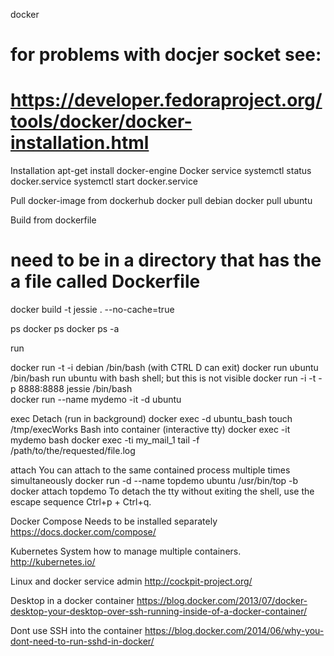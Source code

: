 docker

# for problems with docjer socket see:
# https://developer.fedoraproject.org/tools/docker/docker-installation.html

Installation
apt-get install docker-engine
Docker service
systemctl status docker.service 
systemctl start docker.service 

Pull docker-image from dockerhub
docker pull debian
docker pull ubuntu

Build from dockerfile
# need to be in a directory that has the a file called  Dockerfile
docker build -t jessie .  --no-cache=true


ps
docker ps
docker ps -a

run

docker run -t -i debian /bin/bash             (with CTRL D can exit)
docker run ubuntu /bin/bash	 	run ubuntu with bash shell; but this is not visible
docker run -i -t -p 8888:8888 jessie  /bin/bash  
docker run --name mydemo -it -d ubuntu

exec
Detach (run in background)
docker exec -d ubuntu_bash touch /tmp/execWorks
Bash into container (interactive tty)
docker exec -it  mydemo bash
docker exec -ti my_mail_1 tail -f /path/to/the/requested/file.log

attach
You can attach to the same contained process multiple times simultaneously
docker run -d --name topdemo ubuntu /usr/bin/top -b
docker attach topdemo
To detach the tty without exiting the shell, use the escape sequence Ctrl+p + Ctrl+q.



Docker Compose
Needs to be installed separately
https://docs.docker.com/compose/

Kubernetes
System how to manage multiple containers.
http://kubernetes.io/

Linux and docker service admin
http://cockpit-project.org/

Desktop in a docker container
https://blog.docker.com/2013/07/docker-desktop-your-desktop-over-ssh-running-inside-of-a-docker-container/

Dont use SSH into the container
https://blog.docker.com/2014/06/why-you-dont-need-to-run-sshd-in-docker/






